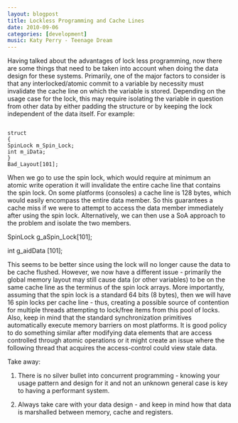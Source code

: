 ```yaml
---
layout: blogpost
title: Lockless Programming and Cache Lines
date: 2010-09-06
categories: [development]
music: Katy Perry - Teenage Dream
---
```

Having talked about the advantages of lock less programming, now there are some things that need to be taken into account when doing the data design for these systems. Primarily, one of the major factors to consider is that any interlocked/atomic commit to a variable by necessity must invalidate the cache line on which the variable is stored. Depending on the usage case for the lock, this may require isolating the variable in question from other data by either padding the structure or by keeping the lock independent of the data itself. For example:

<code>
struct
{
SpinLock m_Spin_Lock;
int m_iData;
}
Bad_Layout[101];
</code>

<!--more-->

When we go to use the spin lock, which would require at minimum an atomic write operation it will invalidate the entire cache line that contains the spin lock. On some platforms (consoles) a cache line is 128 bytes, which would easily encompass the entire data member. So this guarantees a cache miss if we were to attempt to access the data member immediately after using the spin lock. Alternatively, we can then use a SoA approach to the problem and isolate the two members.

SpinLock g_aSpin_Lock[101];

int g_aidData [101];

This seems to be better since using the lock will no longer cause the data to be cache flushed. However, we now have a different issue - primarily the global memory layout may still cause data (or other variables) to be on the same cache line as the terminus of the spin lock arrays. More importantly, assuming that the spin lock is a standard 64 bits (8 bytes), then we will have 16 spin locks per cache line - thus, creating a possible source of contention for multiple threads attempting to lock/free items from this pool of locks. Also, keep in mind that the standard synchronization primitives automatically execute memory barriers on most platforms. It is good policy to do something similar after modifying data elements that are access controlled through atomic operations or it might create an issue where the following thread that acquires the access-control could view stale data.

Take away:

1. There is no silver bullet into concurrent programming - knowing your usage pattern and design for it and not an unknown general case is key to having a performant system.

2. Always take care with your data design - and keep in mind how that data is marshalled between memory, cache and registers.
